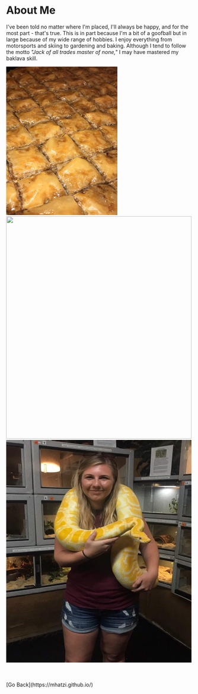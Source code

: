 # About Me

I've been told no matter where I'm placed, I'll always be happy, and for the most part - that's true. 
This is in part because I'm a bit of a goofball but  in large because of my wide range of hobbies. I enjoy
everything from motorsports and skiing to gardening and baking. Although I tend to follow the motto 
<i>"Jack of all trades master of none,"</i> I may have mastered my baklava skill. <br>

<span title="I swear it tastes better than it looks"><img src="images/Baklava.jpg" width="300" height="400" border="0"><br></span>
<span title="I have yet to master skiing"><img src="images/skiing.jpg" width="500" height="600" border="0"><br></span>
<span title="And now you've seen me scared out of my mind"><img src="images/snake.jpg" width="500" height="600" border="0"><br></span>

<br>
<br>
[Go Back](https://mhatzi.github.io/)
